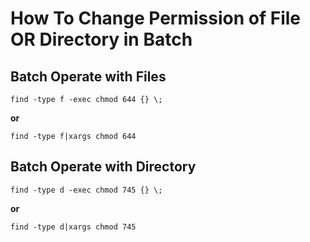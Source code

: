# How To Change Permission of File OR Directory in Batch

## Batch Operate with Files

`find -type f -exec chmod 644 {} \;  `

**or**

`find -type f|xargs chmod 644  `

## Batch Operate with Directory

`find -type d -exec chmod 745 {} \;  `

**or**

`find -type d|xargs chmod 745  `
